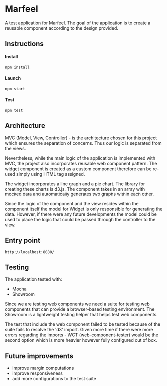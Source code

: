 # Marfeel

A test application for Marfeel. The goal of the application is to create a reusable component according to the design provided.

## Instructions

#### Install

`npm install`

#### Launch

`npm start`

#### Test

`npm test`

## Architecture

MVC (Model, View, Controller) - is the architecture chosen for this project which ensures the separation of concerns. Thus our logic is separated from the views.

Nevertheless, while the main logic of the application is implemented with MVC, the project also incorporates reusable web component pattern. The widget component is created as a custom component therefore can be re-used simply using HTML tag assigned.

The widget incorporates a line graph and a pie chart. The library for creating these charts is d3.js. The component takes in an array with mocked data and automatically generates two graphs within each other.

Since the logic of the component and the view resides within the component itself the model for Widget is only responsible for generating the data. However, if there were any future developments the model could be used to place the logic that could be passed through the controller to the view.

## Entry point

`http://localhost:8080/`


## Testing

The application tested with:

- Mocha
- Showroom

Since we are testing web components we need a suite for testing web components that can provide a browser-based testing environment. The Showroom is a lightweight testing helper that helps test web components.

The test that include the web component failed to be tested because of the suite fails to resolve the 'd3' import. Given more time if there were more errors regarding the imports - WCT (web-component-tester) would be the second option which is more heavier however fully configured out of box.

## Future improvements

- improve margin computations
- improve responsiveness
- add more configurations to the test suite
